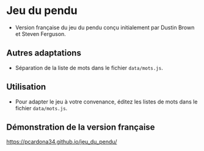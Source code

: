 # Jeu du pendu

+ Version française du jeu du pendu conçu initialement par Dustin Brown et Steven Ferguson.

## Autres adaptations

+ Séparation de la liste de mots dans le fichier `data/mots.js`.

## Utilisation

+ Pour adapter le jeu à votre convenance, éditez les listes de mots dans le fichier `data/mots.js`.

## Démonstration de la version française

https://pcardona34.github.io/jeu_du_pendu/
